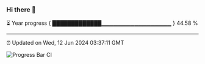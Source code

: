 ### Hi there 👋

⏳ Year progress { █████████████▁▁▁▁▁▁▁▁▁▁▁▁▁▁▁▁▁ } 44.58 %

---

⏰ Updated on Wed, 12 Jun 2024 03:37:11 GMT

![Progress Bar CI](https://github.com/IshwaranRudhara/GIT-ACTION/workflows/Progress%20Bar%20CI/badge.svg)
